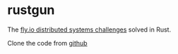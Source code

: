 # rustgun
The [fly.io distributed systems challenges](https://fly.io/dist-sys/) solved in Rust.

Clone the code from [github](https://github.com/jonhoo/rustengan)
